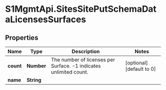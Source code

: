 # S1MgmtApi.SitesSitePutSchemaDataLicensesSurfaces

## Properties
Name | Type | Description | Notes
------------ | ------------- | ------------- | -------------
**count** | **Number** | The number of licenses per Surface. -1 indicates unlimited count. | [optional] [default to 0]
**name** | **String** |  | 



